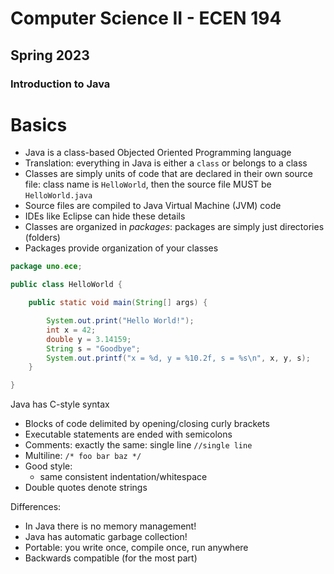 # Computer Science II - ECEN 194

## Spring 2023

### Introduction to Java

# Basics

* Java is a class-based Objected Oriented Programming language
* Translation: everything in Java is either a `class` or belongs to a class
* Classes are simply units of code that are declared in their own source file: class name is `HelloWorld`, then the source file MUST be `HelloWorld.java`
* Source files are compiled to Java Virtual Machine (JVM) code
* IDEs like Eclipse can hide these details
* Classes are organized in *packages*: packages are simply just directories (folders)
* Packages provide organization of your classes

```java
package uno.ece;

public class HelloWorld {

	public static void main(String[] args) {

		System.out.print("Hello World!");
		int x = 42;
		double y = 3.14159;
		String s = "Goodbye";
		System.out.printf("x = %d, y = %10.2f, s = %s\n", x, y, s);
	}

}

```

Java has C-style syntax
  * Blocks of code delimited by opening/closing curly brackets
  * Executable statements are ended with semicolons
  * Comments: exactly the same: single line `//single line`
  * Multiline: `/* foo bar baz */`
  * Good style:
    * same consistent indentation/whitespace
  * Double quotes denote strings

Differences:
  * In Java there is no memory management!
  * Java has automatic garbage collection!
  * Portable: you write once, compile once, run anywhere
  * Backwards compatible (for the most part)  


```text




```
